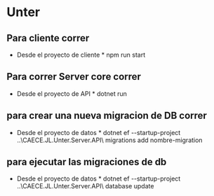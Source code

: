 # Unter

## Para cliente correr
* Desde el proyecto de cliente *
npm run start

## Para correr Server core correr
* Desde el proyecto de API *
dotnet run

## para crear una nueva migracion de DB correr 
* Desde el proyecto de datos *
dotnet ef --startup-project ..\CAECE.JL.Unter.Server.API\ migrations add nombre-migration

## para ejecutar las migraciones de db
* Desde el proyecto de datos *
dotnet ef --startup-project ..\CAECE.JL.Unter.Server.API\ database update
